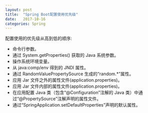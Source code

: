 ```yaml
---
layout: post
title:  "Spring Boot配置使用优先级"
date:   2017-10-16
categories: Spring
---
```


配置使用的优先级从高到低的顺序:
* 命令行参数。
* 通过 System.getProperties() 获取的 Java 系统参数。
* 操作系统环境变量。
* 从 java:comp/env 得到的 JNDI 属性。
* 通过 RandomValuePropertySource 生成的“random.*”属性。
* 应用 Jar 文件之外的属性文件(application.properties)。
* 应用 Jar 文件内部的属性文件(application.properties)。
* 在应用配置 Java 类（包含“@Configuration”注解的 Java 类）中通过“@PropertySource”注解声明的属性文件。
* 通过“SpringApplication.setDefaultProperties”声明的默认属性。